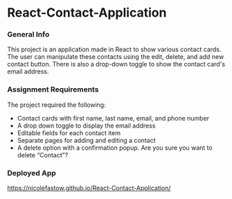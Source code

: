 # React-Contact-Application

### General Info
This project is an application made in React to show various contact cards. The user can manipulate these contacts using the edit, delete, and add new contact button. There is also a drop-down toggle to show the contact card's email address.

### Assignment Requirements
The project required the following:
  - Contact cards with first name, last name, email, and phone number
  - A drop down toggle to display the email address
  - Editable fields for each contact item
  - Separate pages for adding and editing a contact
  - A delete option with a confirmation popup. Are you sure you want to delete “Contact”? 

### Deployed App
https://nicolefastow.github.io/React-Contact-Application/
